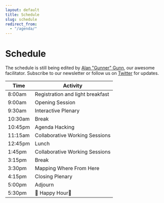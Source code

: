 ```yaml
---
layout: default
title: Schedule
slug: schedule
redirect_from:
  - "/agenda/"
---
```


# Schedule

The schedule is still being edited by [Alan "Gunner" Gunn](https://aspirationtech.org/about/people/gunner),
our awesome facilitator. Subscribe to our newsletter or follow us on [Twitter](https://github.com/sustainers)
for updates.

<div class="table-responsive">
    <table class="table table-hover table-striped table-bordered">
        <thead class="thead-dark text-center">
            <tr>
                <th scope="col">Time</th>
                <th scope="col">Activity</th>
            </tr>
        </thead>
        <tbody>
            <tr>
                <td>8:00am</td>
                <td>Registration and light breakfast</td>
            </tr>
            <tr>
                <td>9:00am</td>
                <td>Opening Session</td>
            </tr>
            <tr>
                <td>9:30am</td>
                <td>Interactive Plenary</td>
            </tr>
            <tr>
                <td>10:30am</td>
                <td>Break</td>
            </tr>
            <tr>
                <td>10:45pm</td>
                <td>Agenda Hacking</td>
            </tr>
            <tr>
                <td>11:15am</td>
                <td>Collaborative Working Sessions</td>
            </tr>
            <tr>
                <td>12:45pm</td>
                <td>Lunch</td>
            </tr>
            <tr>
                <td>1:45pm</td>
                <td>Collaborative Working Sessions</td>
            </tr>
            <tr>
                <td>3:15pm</td>
                <td>Break</td>
            </tr>
            <tr>
                <td>3:30pm</td>
                <td>Mapping Where From Here</td>
            </tr>
            <tr>
                <td>4:15pm</td>
                <td>Closing Plenary</td>
            </tr>
            <tr>
                <td>5:00pm</td>
                <td>Adjourn</td>
            </tr>
            <tr>
                <td>5:30pm</td>
                <td>🍻 Happy Hour🍻</td>
            </tr>
        </tbody>
    </table>
</div>
